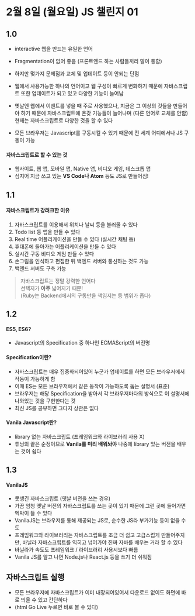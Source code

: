 # 2월 8일 (월요일) JS 챌린지 01

## 1.0
- interactive 웹을 만드는 유일한 언어 
- Fragmentation이 없어 좋음 (프론트엔드 하는 사람들끼리 말이 통함)
- 하지만 몇가지 문제점과 교체 및 업데이트 등이 안되는 단점

- 웹에서 사용가능한 하나의 언어이고 웹 구성이 빠르게 변화하기 때문에 자바스크립트 또한 업데이트가 되고 있고 다양한 기능이 늘어남
- 옛날엔 웹에서 이벤트를 넣을 때 주로 사용했으나, 지금은 그 이상의 것들을 만들어야 하기 때문에 자바스크립트에 온갖 기능들이 늘어나며 (다른 언어로 교체를 안함) 현재는 자바스크립트로 다양한 것을 할 수 있다
- 모든 브라우저는 Javascript를 구동시킬 수 있기 때문에 전 세계 어디에서나 JS 구동이 가능

#### 자바스크립트로 할 수 있는 것
* 웹사이트, 웹 앱, 모바일 앱, Native 앱, 비디오 게임, 데스크톱 앱
* 심지어 지금 쓰고 있는 **VS Code나 Atom** 등도 JS로 만들어짐!


## 1.1
#### 자바스크립트가 강려크한 이유
1. 자바스크립트를 이용해서 위치나 날씨 등을 불러올 수 있다
2. Todo list 등 앱을 만들 수 있다
3. Real time 어플리케이션을 만들 수 있다 (실시간 채팅 등)
4. 휴대폰에 돌아가는 어플리케이션을 만들 수 있다
5. 실시간 구동 비디오 게임 만들 수 있다
6. 손그림을 인식하고 편집한 뒤 백엔드 서버와 통신하는 것도 가능
7. 백엔드 서버도 구축 가능

> 자바스크립트는 정말 강력한 언어다  
> 선택지가 **아주** 넓어지기 때문!  
> (Ruby는 Backend에서의 구동만을 책임지는 등 범위가 좁다)  


## 1.2
#### ES5, ES6?
- Javascript의 Specification 중 하나인 ECMAScript의 버전명

#### Specification이란? 
- 자바스크립트는 매우 집중화되어있어 누군가 업데이트를 하면 모든 브라우저에서 작동이 가능하게 함
- 이때 ES는 모든 브라우저에서 같은 동작이 가능하도록 돕는 설명서 (표준)
- 브라우저는 해당 Specification을 받아서 각 브라우저마다의 방식으로 이 설명서에 나와있는 것을 구현한다는 것
- 최신 JS를 공부하면 그다지 상관은 없다

#### Vanila Javascript란?
- library 없는 자바스크립트 (프레임워크와 라이브러리 사용 X)
- 튜닝의 끝은 순정이므로 **Vanila를 미리 배워놔야** 나중에 library 있는 버전을 배우는 것이 쉽다


## 1.3 
#### VanilaJS
- 못생긴 자바스크립트 (옛날 버전을 쓰는 경우)
- 가끔 엄청 옛날 버전의 자바스크립트를 쓰는 곳이 있기 때문에 그런 곳에 들어가면 엑박이 뜰 수 있다  
- VanilaJS는 브라우저를 통해 제공되는 JS로, 순수한 JS라 부가기능 등이 없을 수도
- 프레임워크와 라이브러리는 자바스크립트를 조금 더 쉽고 고급스럽게 만들어주지만, 바닐라 자바스크립트를 익히고 넘어가야 진짜 자바를 배우는 거라 할 수 있다
- 바닐라가 속도도 프레임워크 / 라이브러리 사용시보다 빠름
- Vanila JS를 알고 나면 Node.js나 React.js 등을 쓰기 더 쉬워짐

## 자바스크립트 실행
- 모든 브라우저에 자바스크립트가 이미 내장되어있어서 다운로드 없이도 화면에 바로 띄울 수 있고 간단하다
- (html Go Live 누르면 바로 볼 수 있다)
